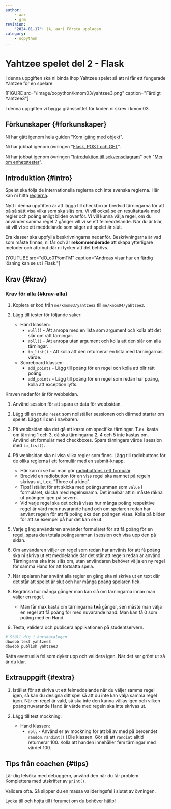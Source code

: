 ```yaml
---
author:
    - aar
    - grm
revision:
    "2024-01-17": (A, aar) Första upplagan.
category:
    - oopython
...
```

Yahtzee spelet del 2 - Flask
===================================

I denna uppgiften ska ni binda ihop Yahtzee spelet så att ni får ett fungerade Yahtzee för en spelare.

<!--more-->

[FIGURE src="/image/oopython/kmom03/yahtzee3.png" caption="Färdigt Yahtzee3"]

I denna uppgiften vi bygga gränssnittet för koden ni skrev i kmom03.



Förkunskaper {#forkunskaper}
-----------------------

Ni har gått igenom hela guiden "[Kom igång med objekt](guide/kom-igang-med-objektorienterad-programmering-i-python)".

Ni har jobbat igenom övningen "[Flask, POST och GET](kunskap/flask-get-post)".

Ni har jobbat igenom övningen "[Introduktion till sekvensdiagram](kunskap/intro_till_sekvensdiagram)" och "[Mer om enhetstester](kunskap/unittest-i-python_2)".
<!-- Ni har jobbat igenom övningen "[Introduktion till sekvensdiagram](kunskap/intro_till_sekvensdiagram)" och "[Mer om enhetstester](kunskap/unittest-i-python_2)". -->



Introduktion {#intro}
-----------------------

Spelet ska följa de internationella reglerna och inte svenska reglerna. Här kan ni hitta [reglerna](https://gamerules.com/rules/yahtzee-dice-game/).

Nytt i denna uppfiften är att lägga till checkboxar bredvid tärningarna för att på så sätt visa vilka som ska slås om. Vi vill också se en resultattavla med regler och poäng enligt bilden ovanför. Vi vill kunna välja regel, om du använder samma regel 2 gånger vill vi se ett felmeddelande. När du är klar, så vill vi se ett meddelande som säger att spelet är slut.

Era klasser ska uppfylla beskrivningarna nedanför. Beskrivningarna är vad som måste finnas, ni får och är **rekommenderade** att skapa ytterligare metoder och attribut där ni tycker att det behövs.

[YOUTUBE src="dO_o01YomTM" caption="Andreas visar hur en färdig lösning kan se ut i Flask."]



Krav {#krav}
-----------------------

### Krav för alla {#krav-alla}

1. Kopiera er kod från `me/kmom03/yahtzee2` till `me/kmom04/yahtzee3`.

1. Lägg till tester för följande saker:
    - Hand klassen:
        - `roll()` - Att anropa med en lista som argument och kolla att det slår om rätt tärningar.
        - `roll()` - Att anropa utan argument och kolla att den slår om alla tärningar.
        - `to_list()` - Att kolla att den returnerar en lista med tärningarnas värde.
    - Scoreboard klassen:
        - `add_points` - Lägg till poäng för en regel och kolla att blir rätt poäng.
        - `add_points` - Lägg till poäng för en regel som redan har poäng, kolla att exception lyfts.

Kraven nedanför är för webbsidan.

1. Använd session för att spara er data för webbsidan.

1. Lägg till en route `reset` som nollställer sessionen och därmed startar om spelet. Lägg till den i navbaren.

1. På webbsidan ska det gå att kasta om specifika tärningar. T.ex. kasta om tärning 1 och 3, då ska tärningarna 2, 4 och 5 inte kastas om. Använd ett formulär med checkboxes. Spara tärningars värde i session med `to_list()`.

1. På webbsidan ska ni visa vilka regler som finns. Lägg till radiobuttons för de olika reglerna i ett formulär med en submit-knapp.
    - Här kan ni se hur man gör [radiobuttons i ett formulär](https://www.w3schools.com/tags/tryit.asp?filename=tryhtml5_input_type_radio).
    - Bredvid en radiobutton för en viss regel ska namnet på regeln skrivas ut, t.ex. "Three of a kind".
    - Tips! Istället för att skicka med poängsumman som `value` i formuläret, skicka med regelnsnamn. Det innebär att ni måste räkna ut poängen igen på severn.
    - Vid varje regel ska det också visas hur många poäng respektive regel är värd men nuvarande hand och om spelaren redan har använt regeln för att få poäng ska den poängen visas. Kolla på bilden för att se exempel på hur det kan se ut.

1. Varje gång användaren använder formuläret för att få poäng för en regel, spara den totala poängsumman i session och visa upp den på sidan.

1. Om användaren väljer en regel som redan har använts för att få poäng ska ni skriva ut ett meddelande där det står att regeln redan är använd. Tärningarna ska inte slås om, utan användaren behöver välja en ny regel för samma Hand för att fortsätta spela.

1. När spelaren har använt alla regler en gång ska ni skriva ut en text där det står att spelet är slut och hur många poäng spelaren fick.

1. Begränsa hur många gånger man kan slå om tärningarna innan man väljer en regel.
    - Man får max kasta om tärningarna **två** gånger, sen måste man välja en regel att få poäng för med nuvarande hand. Man kan få 0 som poäng med en Hand.

1. Testa, validera och publicera applikationen på studentservern.



```bash
# Ställ dig i kurskatalogen
dbwebb test yahtzee3
dbwebb publish yahtzee3
```

Rätta eventuella fel som dyker upp och validera igen. När det ser grönt ut så är du klar.



Extrauppgift {#extra}
-----------------------

1. Istället för att skriva ut ett felmeddelande när du väljer samma regel igen, så kan du designa ditt spel så att du inte kan välja samma regel igen. När en regel är vald, så ska inte den kunna väljas igen och vilken poäng nuvarande Hand är värde med regeln ska inte skrivas ut.

1. Lägg till test mockning:
    - Hand klassen:
        - `roll` - Använd er av mockning för att bli av med på beroendet `random.randint()` i Die klassen. Gör så att `randint` alltid returnerar 100. Kolla att handen innehåller fem tärningar med värdet 100.


Tips från coachen {#tips}
-----------------------

Lär dig felsöka med debuggern, använd den när du får problem. Komplettera med utskrifter av `print()`.

Validera ofta. Så slipper du en massa valideringsfel i slutet av övningen.

Lycka till och hojta till i forumet om du behöver hjälp!
